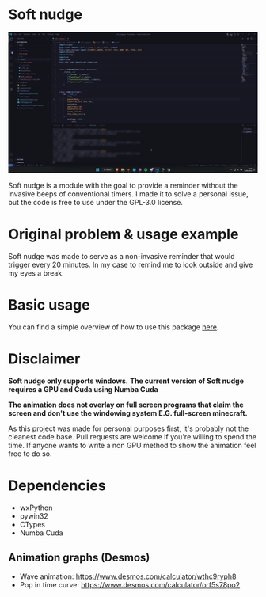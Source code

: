 # Soft nudge

![Example](https://github.com/80sVectorz/soft_nudge/blob/master/images/Example.gif?raw=true)

Soft nudge is a module with the goal to provide a reminder without the invasive beeps of conventional timers. I made it to solve a personal issue, but the code is free to use under the GPL-3.0 license.

# Original problem & usage example

Soft nudge was made to serve as a non-invasive reminder that would trigger every 20 minutes. In my case to remind me to look outside and give my eyes a break.

# Basic usage
You can find a simple overview of how to use this package [here](https://github.com/80sVectorz/soft_nudge/blob/master/BasicUsage.md).


# Disclaimer
**Soft nudge only supports windows.**
**The current version of Soft nudge requires a GPU and Cuda using Numba Cuda**

**The animation does not overlay on full screen programs that claim the screen and don't use the windowing system E.G. full-screen minecraft.**

As this project was made for personal purposes first, it's probably not the cleanest code base.
Pull requests are welcome if you're willing to spend the time. If anyone wants to write a non GPU method to show the animation feel free to do so.

# Dependencies
* wxPython
* pywin32
* CTypes
* Numba Cuda

## Animation graphs (Desmos)
* Wave animation: https://www.desmos.com/calculator/wthc9ryph8
* Pop in time curve: https://www.desmos.com/calculator/orf5s78po2
